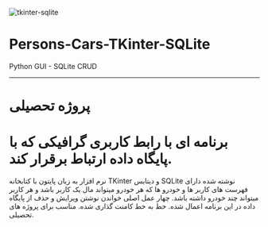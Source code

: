 ![tkinter-sqlite](https://user-images.githubusercontent.com/69468333/170184541-deda0ab8-7c79-4623-8b5f-ba7b72234540.jpg)
# Persons-Cars-TKinter-SQLite
Python GUI - SQLite CRUD
_____________________________________
# پروژه تحصیلی
# برنامه ای با رابط کاربری گرافیکی که با پایگاه داده ارتباط برقرار کند.
نرم افزار به زبان پایتون با کتابخانه TKinter و دیتابس SQLite نوشته شده
دارای فهرست های کاربر ها و خودرو ها که هر خودرو میتواند مال یک کاربر باشد و هر کاربر میتواند چند خودرو داشته باشد.
چهار عمل اصلی خواندن  نوشتن  ویرایش و حذف از پایگاه داده در این برنامه اعمال شده.
خط به خط کامنت گذاری شده.
مناسب برای پروژه های تحصیلی.
